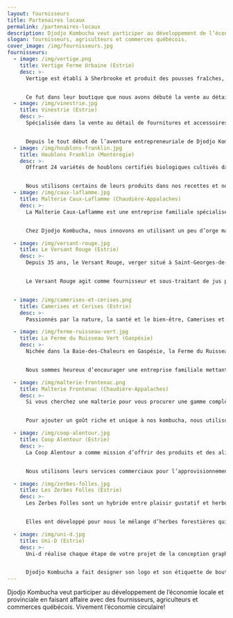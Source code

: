 ```yaml
---
layout: fournisseurs
title: Partenaires locaux
permalink: /partenaires-locaux
description: Djodjo Kombucha veut participer au développement de l’économie locale et provinciale en faisant affaire avec des fournisseurs, agriculteurs et commerces québécois. Vivement l’économie circulaire!
slogan: fournisseurs, agriculteurs et commerces québécois.
cover_image: /img/fournisseurs.jpg
fournisseurs:
  - image: /img/vertige.png
    title: Vertige Ferme Urbaine (Estrie)
    desc: >-  
      Vertige est établi à Sherbrooke et produit des pousses fraîches, énergisantes et certifiées biologiques. C’est une entreprise en pleine croissance distribuant aussi des produits alimentaires santé dans plusieurs régions du Québec.


      Ce fut dans leur boutique que nous avons débuté la vente au détail. Merci à Ashley et David d’avoir reconnu le caractère unique de notre kombucha et d’avoir été les tout premiers à faire connaître nos produits aux Sherbrookois.
  - image: /img/vinestrie.jpg
    title: Vinestrie (Estrie)
    desc: >-
      Spécialisée dans la vente au détail de fournitures et accessoires destinés à la vinification et au brassage domestique, Vinestrie vous informe, vous conseille et vous assiste afin que toutes vos cuvées et chacun de vos brassins soient réussis à la perfection.


      Depuis le tout début de l’aventure entrepreneuriale de Djodjo Kombucha, Patrick et son équipe nous ont aidé avec leurs conseils en brassage et avec leur offre complète d’équipement artisanal pouvant être utilisé pour la production de kombucha. Merci pour leur confiance et leur enthousiasme à devenir mes 2e et 3e points de vente à Sherbrooke.
  - image: /img/houblons-franklin.jpg
    title: Houblons Franklin (Montérégie)
    desc: >-
      Offrant 24 variétés de houblons certifiés biologiques cultivés dans la vallée de Châteauguay en Montérégie, Houblon Franklin fournit autant les brasseurs québécois avec plusieurs gammes de houblon que les agriculteurs amateurs avec des plants de houblon, le matériel et les conseils pour réussir leur culture.


      Nous utilisons certains de leurs produits dans nos recettes et nous remercions Martin pour ses conseils nous ayant permis d’améliorer notre procédé d’infusion du houblon.
  - image: /img/caux-laflamme.jpg
    title: Malterie Caux-Laflamme (Chaudière-Appalaches)
    desc: >-
      La Malterie Caux-Laflamme est une entreprise familiale spécialisée dans les malts pâles ayant à cœur de créer une chaîne de valeur dans le but de rapprocher les brasseurs des producteurs de grains.  De la production de la matière première jusqu’au traitement du malt, en passant par le trempage, la germination et le touraillage, le tout est fait au Québec pour offrir un produit constant de qualité supérieure.


      Chez Djodjo Kombucha, nous innovons en utilisant un peu d’orge maltée pâle pour nourrir notre culture de kombucha et ainsi réduire notre utilisation d’ingrédients importés tels le thé et le sucre. Moins d’ingrédients importés = moins de gaz à effet de serre. Nous avons opté pour un malt québécois produit par une famille passionnée d’offrir un produit de qualité et portant aussi les valeurs de notre entreprise.

  - image: /img/versant-rouge.jpg
    title: Le Versant Rouge (Estrie)
    desc: >-
      Depuis 35 ans, le Versant Rouge, verger situé à Saint-Georges-de-Windsor, est une entreprise spécialisée dans la culture et la transformation de pommes, de fraises et autres fruits en confitures, gelées, beurres et jus.	Tous les produits sont transformés dans la ferme familiale du Versant Rouge.


      Le Versant Rouge agit comme fournisseur et sous-traitant de jus pour Djodjo Kombucha. Nous sommes fiers de faire affaire avec une entreprise familiale de la région ayant converti ses opérations au biologique en 2011. Toujours un plaisir de collaborer avec le sympathique Donald.


  - image: /img/camerises-et-cerises.png
    title: Camerises et Cerises (Estrie)
    desc: >-
      Passionnés par la nature, la santé et le bien-être, Camerises et Cerises ont planté plus de 500 cerisiers et 2000 camerisiers. Ils offrent une multitude de produits santé de qualité et en harmonie avec la nature. Ils sont certifiés biologiques et nous fournissent en camerise.

  - image: /img/ferme-ruisseau-vert.jpg
    title: La Ferme du Ruisseau Vert (Gaspésie)
    desc: >-
      Nichée dans la Baie-des-Chaleurs en Gaspésie, la Ferme du Ruisseau Vert cultive de façon biologique neuf variétés de houblon de manière consciencieuse de l’environnement et des gens.


      Nous sommes heureux d’encourager une entreprise familiale mettant de l’avant les mêmes valeurs sociales et environnementales. De plus, leurs houblons sont de très bonne qualité et leur service est rapide.

  - image: /img/malterie-frontenac.png
    title: Malterie Frontenac (Chaudière-Appalaches)
    desc: >-
      Si vous cherchez une malterie pour vous procurer une gamme complète de malt de base et de malt aromatique issue du terroir québécois autant dans le biologique que dans le conventionnel, Malterie Frontenac est le meilleur distributeur de cela au Québec.


      Pour ajouter un goût riche et unique à nos kombucha, nous utilisons un soupçon de malt aromatique ayant subi différents niveaux de torréfaction selon la saveur de kombucha avec lequel nous l’associons. Malterie Frontenac satisfait nos besoins avec son grand choix de malt biologique.

  - image: /img/coop-alentour.jpg
    title: Coop Alentour (Estrie)
    desc: >-
      La Coop Alentour a comme mission d’offrir des produits et des aliments naturels et biologiques de qualité supérieure, à des prix compétitifs avec un service personnalisé, fiable et courtois. Le tout au bon moment et en bonne quantité.


      Nous utilisons leurs services commerciaux pour l’approvisionnement en certains ingrédients biologiques pour nos kombucha.

  - image: /img/zerbes-folles.jpg
    title: Les Zerbes Folles (Estrie)
    desc: >-
      Les Zerbes Folles sont un hybride entre plaisir gustatif et herboristerie traditionnelle. Une entreprise de distribution et de vente au détail de produits d'infusion. Offrant des thés, tisanes et chocolats chauds, l'équipe innove par la recherche de produits émergents et se distingue en concevant des recettes uniques et audacieuses. Visant à favoriser la santé et le respect de l'environnement, Les Zerbes Folles choisissent consciencieusement les produits utilisés en priorisant les options biologiques, locales, écologiques et équitables. Plusieurs plantes sont cueillies par l'équipe alors que d'autres sont cultivés par des fermes biologiques estriennes ou encore viennent de fournisseurs spécialisés à travers le monde.


      Elles ont développé pour nous le mélange d’herbes forestières qui est utilisé dans le kombucha Fraîcheur Forestière en combinaison avec du houblon québécois.

  - image: /img/uni-d.jpg
    title: Uni-D (Estrie)
    desc: >-
      Uni-d réalise chaque étape de votre projet de la conception graphique à l’impression, de la création de votre site web ou de vos objets promotionnels en passant par la gestion de vos média sociaux.


      Djodjo Kombucha a fait designer son logo et son étiquette de bouteille chez Uni-D. Nous y faisons aussi régulièrement imprimer des autocollants et des affiches. Ils effectuent nos mandats rapidement et sont à l’écoute de nos besoins.
---
```


Djodjo Kombucha veut participer au développement de l’économie locale et provinciale en faisant affaire avec des fournisseurs, agriculteurs et commerces québécois. Vivement l’économie circulaire!
